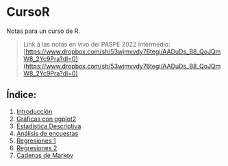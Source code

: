 # CursoR
Notas para un curso de R.

> Link a las notas en vivo del PASPE 2022 intermedio: [https://www.dropbox.com/sh/53wjmvvdy76tegi/AADuDs_B8_QoJQmW8_2Yc9Pra?dl=0](https://www.dropbox.com/sh/53wjmvvdy76tegi/AADuDs_B8_QoJQmW8_2Yc9Pra?dl=0)



## Índice:
1. [Introducción](https://rodrigozepeda.github.io/CursoR/Introducción_a_R.html)
2. [Gráficas con ggplot2](https://rodrigozepeda.github.io/CursoR/Graficación_con_gglot2.html)
3. [Estadística Descriptiva](https://rodrigozepeda.github.io/CursoR/Estadística_Descriptiva.html)
4. [Análisis de encuestas](https://rodrigozepeda.github.io/CursoR/AnalisisEncuestas.html)
4. [Regresiones 1](https://rodrigozepeda.github.io/CursoR/Regresiones1.html)
5. [Regresiones 2](https://rodrigozepeda.github.io/CursoR/Regresiones2.html)
6. [Cadenas de Markov](https://rodrigozepeda.github.io/CursoR/Cadenas_de_Markov.html)

